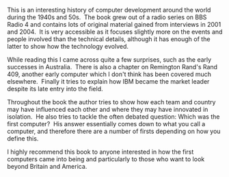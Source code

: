 This is an interesting history of computer development around the world during the 1940s and 50s.&nbsp; The book grew out of a radio series on BBS Radio 4 and contains lots of original material gained from interviews in 2001 and 2004.&nbsp; It is very accessible as it focuses slightly more on the events and people involved than the technical details, although it has enough of the latter to show how the technology evolved.

While reading this I came across quite a few surprises, such as the early successes in Australia.&nbsp; There is also a chapter on Remington Rand's Rand 409, another early computer which I don't think has been covered much elsewhere.&nbsp;    Finally it tries to explain how IBM became the market leader despite its late entry into the field.

Throughout the book the author tries to show how each team and country may have influenced each other and where they may have innovated in isolation.&nbsp; He also tries to tackle the often debated question: Which was the first computer?&nbsp;  His answer essentially comes down to what you call a computer, and therefore there are a number of firsts depending on how you define this.

I highly recommend this book to anyone interested in how the first computers came into being and particularly to those who want to look beyond Britain and America.
